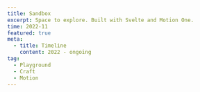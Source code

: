 ```yaml
---
title: Sandbox
excerpt: Space to explore. Built with Svelte and Motion One.
time: 2022-11
featured: true
meta:
  - title: Timeline
    content: 2022 - ongoing
tag:
  - Playground
  - Craft
  - Motion
---
```

